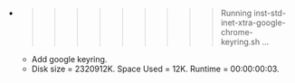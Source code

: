 * >>>>>>>>> Running inst-std-inet-xtra-google-chrome-keyring.sh ...
  * Add google keyring.
  * Disk size = 2320912K. Space Used = 12K. Runtime = 00:00:00:03.
